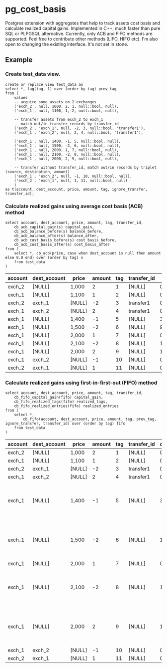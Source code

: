# pg_cost_basis
Postgres extension with aggregates that help to track assets cost basis and calculate realized capital gains.
Implemented in C++, much faster than pure SQL or PLPGSQL alternative. 
Currently, only ACB and FIFO methods are supported. Feel free to contribute other methods (LIFO, HIFO etc). 
I'm also open to changing the existing interface. It's not set in stone.

## Example
### Create test_data view.
```
create or replace view test_data as 
select *, lag(tag, 1) over (order by tag) prev_tag 
from (
	values
	-- acquire some assets on 2 exchanges
	('exch_2', null, 1000, 2, 1, null::bool, null),
	('exch_1', null, 1100, 1, 2, null::bool, null),
	
	-- transfer assets from exch_2 to exch_1
	-- match out/in transfer records by transfer_id
	('exch_2', 'exch_1', null, -2, 3, null::bool, 'transfer1'), 
	('exch_1', 'exch_2', null, 2, 4, null::bool, 'transfer1'),
	
	('exch_1', null, 1400, -1, 5, null::bool, null),	
	('exch_1', null, 1500, -2, 6, null::bool, null),	
	('exch_1', null, 2000, 1, 7, null::bool, null),
	('exch_1', null, 2100, -2, 8, null::bool, null),
	('exch_1', null, 2000, 2, 9, null::bool, null),
	
	-- transfer without transfer_id, match out/in records by triplet (source, destination, amount)
	('exch_1', 'exch_2', null, -1, 10, null::bool, null),
	('exch_2', 'exch_1', null, 1, 11, null::bool, null)		
	)
as t(account, dest_account, price, amount, tag, ignore_transfer, transfer_id);
```
### Calculate realized gains using average cost basis (ACB) method
```
select account, dest_account, price, amount, tag, transfer_id,
	cb_acb_capital_gain(s) capital_gain,
	cb_acb_balance_before(s) balance_before,
	cb_acb_balance_after(s) balance_after,
	cb_acb_cost_basis_before(s) cost_basis_before,
	cb_acb_cost_basis_after(s) cost_basis_after
from (
	select *, cb_acb(price, case when dest_account is null then amount else 0.0 end) over (order by tag) s
	from test_data
)
```
|account|dest_account|price|amount|tag|transfer_id|capital_gain|balance_before|balance_after|cost_basis_before|cost_basis_after|
|-------|------------|-----|------|---|-----------|------------|--------------|-------------|-----------------|----------------|
|exch_2|[NULL]|1,000|2|1|[NULL]|0|0|2|1|1,000|
|exch_1|[NULL]|1,100|1|2|[NULL]|0|2|3|1,000|1,033.3333333333|
|exch_2|exch_1|[NULL]|-2|3|transfer1|0|3|3|1,033.3333333333|1,033.3333333333|
|exch_1|exch_2|[NULL]|2|4|transfer1|0|3|3|1,033.3333333333|1,033.3333333333|
|exch_1|[NULL]|1,400|-1|5|[NULL]|366.6666666667|3|2|1,033.3333333333|1,033.3333333333|
|exch_1|[NULL]|1,500|-2|6|[NULL]|933.3333333333|2|0|1,033.3333333333|1,033.3333333333|
|exch_1|[NULL]|2,000|1|7|[NULL]|0|0|1|1,033.3333333333|2,000|
|exch_1|[NULL]|2,100|-2|8|[NULL]|100|1|-1|2,000|2,100|
|exch_1|[NULL]|2,000|2|9|[NULL]|100|-1|1|2,100|2,000|
|exch_1|exch_2|[NULL]|-1|10|[NULL]|0|1|1|2,000|2,000|
|exch_2|exch_1|[NULL]|1|11|[NULL]|0|1|1|2,000|2,000|

### Calculate realized gains using first-in-first-out (FIFO) method
```
select account, dest_account, price, amount, tag, transfer_id,
	cb_fifo_capital_gain(fifo) capital_gain,
	cb_fifo_realized_tags(fifo) realized_tags,
	cb_fifo_realized_entries(fifo) realized_entries
from (
	select *, 
		cb_fifo(account, dest_account, price, amount, tag, prev_tag, ignore_transfer, transfer_id) over (order by tag) fifo
	from test_data
)
```

|account|dest_account|price|amount|tag|transfer_id|capital_gain|realized_tags|realized_entries|
|-------|------------|-----|------|---|-----------|------------|-------------|----------------|
|exch_2|[NULL]|1,000|2|1|[NULL]|0|{}|[]|
|exch_1|[NULL]|1,100|1|2|[NULL]|0|{}|[]|
|exch_2|exch_1|[NULL]|-2|3|transfer1|0|{}|[]|
|exch_1|exch_2|[NULL]|2|4|transfer1|0|{}|[]|
|exch_1|[NULL]|1,400|-1|5|[NULL]|300|{2}|[{"a": 1.00000000, "t": 2, "cb": 1100.00000000, "pl": 300.00000000}]|
|exch_1|[NULL]|1,500|-2|6|[NULL]|1,000|{1}|[{"a": 2.00000000, "t": 1, "cb": 1000.00000000, "pl": 1000.00000000}]|
|exch_1|[NULL]|2,000|1|7|[NULL]|0|{}|[]|
|exch_1|[NULL]|2,100|-2|8|[NULL]|100|{7}|[{"a": 1.00000000, "t": 7, "cb": 2000.00000000, "pl": 100.00000000}]|
|exch_1|[NULL]|2,000|2|9|[NULL]|100|{8}|[{"a": -1.00000000, "t": 8, "cb": 2100.00000000, "pl": 100.00000000}]|
|exch_1|exch_2|[NULL]|-1|10|[NULL]|0|{}|[]|
|exch_2|exch_1|[NULL]|1|11|[NULL]|0|{}|[]|
